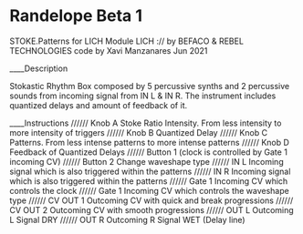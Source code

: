 # Randelope Beta 1
STOKE.Patterns for LICH Module
LICH :// by BEFACO & REBEL TECHNOLOGIES
code by Xavi Manzanares Jun 2021



____Description

Stokastic Rhythm Box composed by 5 percussive synths
and 2 percussive sounds from incoming signal from IN L & IN R.
The instrument includes quantized delays and amount of feedback of it.

____Instructions
////// Knob A Stoke Ratio Intensity. From less intensity to more intensity of triggers
////// Knob B Quantized Delay
////// Knob C Patterns. From less intense patterns to more intense patterns
////// Knob D Feedback of Quantized Delays
////// Button 1 (clock is controlled by Gate 1 incoming CV) 
////// Button 2 Change waveshape type
////// IN L  Incoming signal which is also triggered within the patterns
////// IN R  Incoming signal which is also triggered within the patterns
////// Gate 1  Incoming CV which controls the clock
////// Gate 1  Incoming CV which controls the waveshape type
////// CV OUT 1  Outcoming CV with quick and break progressions
////// CV OUT 2  Outcoming CV with smooth progressions
////// OUT L  Outcoming L Signal DRY 
////// OUT R  Outcoming R Signal WET (Delay line)
